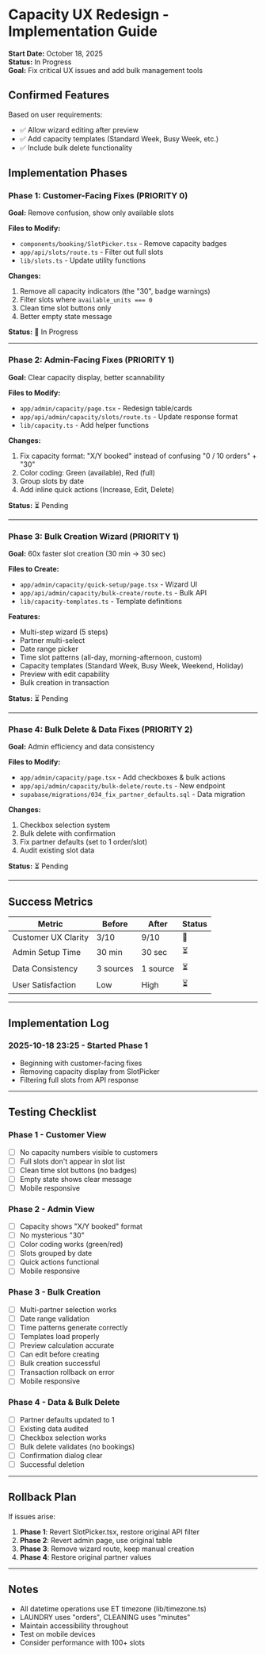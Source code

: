 # Capacity UX Redesign - Implementation Guide

**Start Date:** October 18, 2025  
**Status:** In Progress  
**Goal:** Fix critical UX issues and add bulk management tools

## Confirmed Features

Based on user requirements:
- ✅ Allow wizard editing after preview
- ✅ Add capacity templates (Standard Week, Busy Week, etc.)
- ✅ Include bulk delete functionality

## Implementation Phases

### Phase 1: Customer-Facing Fixes (PRIORITY 0)
**Goal:** Remove confusion, show only available slots

**Files to Modify:**
- `components/booking/SlotPicker.tsx` - Remove capacity badges
- `app/api/slots/route.ts` - Filter out full slots
- `lib/slots.ts` - Update utility functions

**Changes:**
1. Remove all capacity indicators (the "30", badge warnings)
2. Filter slots where `available_units === 0`
3. Clean time slot buttons only
4. Better empty state message

**Status:** 🔄 In Progress

---

### Phase 2: Admin-Facing Fixes (PRIORITY 1)
**Goal:** Clear capacity display, better scannability

**Files to Modify:**
- `app/admin/capacity/page.tsx` - Redesign table/cards
- `app/api/admin/capacity/slots/route.ts` - Update response format
- `lib/capacity.ts` - Add helper functions

**Changes:**
1. Fix capacity format: "X/Y booked" instead of confusing "0 / 10 orders" + "30"
2. Color coding: Green (available), Red (full)
3. Group slots by date
4. Add inline quick actions (Increase, Edit, Delete)

**Status:** ⏳ Pending

---

### Phase 3: Bulk Creation Wizard (PRIORITY 1)
**Goal:** 60x faster slot creation (30 min → 30 sec)

**Files to Create:**
- `app/admin/capacity/quick-setup/page.tsx` - Wizard UI
- `app/api/admin/capacity/bulk-create/route.ts` - Bulk API
- `lib/capacity-templates.ts` - Template definitions

**Features:**
- Multi-step wizard (5 steps)
- Partner multi-select
- Date range picker
- Time slot patterns (all-day, morning-afternoon, custom)
- Capacity templates (Standard Week, Busy Week, Weekend, Holiday)
- Preview with edit capability
- Bulk creation in transaction

**Status:** ⏳ Pending

---

### Phase 4: Bulk Delete & Data Fixes (PRIORITY 2)
**Goal:** Admin efficiency and data consistency

**Files to Modify:**
- `app/admin/capacity/page.tsx` - Add checkboxes & bulk actions
- `app/api/admin/capacity/bulk-delete/route.ts` - New endpoint
- `supabase/migrations/034_fix_partner_defaults.sql` - Data migration

**Changes:**
1. Checkbox selection system
2. Bulk delete with confirmation
3. Fix partner defaults (set to 1 order/slot)
4. Audit existing slot data

**Status:** ⏳ Pending

---

## Success Metrics

| Metric | Before | After | Status |
|--------|--------|-------|--------|
| Customer UX Clarity | 3/10 | 9/10 | 🔄 |
| Admin Setup Time | 30 min | 30 sec | ⏳ |
| Data Consistency | 3 sources | 1 source | ⏳ |
| User Satisfaction | Low | High | ⏳ |

---

## Implementation Log

### 2025-10-18 23:25 - Started Phase 1
- Beginning with customer-facing fixes
- Removing capacity display from SlotPicker
- Filtering full slots from API response

---

## Testing Checklist

### Phase 1 - Customer View
- [ ] No capacity numbers visible to customers
- [ ] Full slots don't appear in slot list
- [ ] Clean time slot buttons (no badges)
- [ ] Empty state shows clear message
- [ ] Mobile responsive

### Phase 2 - Admin View  
- [ ] Capacity shows "X/Y booked" format
- [ ] No mysterious "30"
- [ ] Color coding works (green/red)
- [ ] Slots grouped by date
- [ ] Quick actions functional
- [ ] Mobile responsive

### Phase 3 - Bulk Creation
- [ ] Multi-partner selection works
- [ ] Date range validation
- [ ] Time patterns generate correctly
- [ ] Templates load properly
- [ ] Preview calculation accurate
- [ ] Can edit before creating
- [ ] Bulk creation successful
- [ ] Transaction rollback on error
- [ ] Mobile responsive

### Phase 4 - Data & Bulk Delete
- [ ] Partner defaults updated to 1
- [ ] Existing data audited
- [ ] Checkbox selection works
- [ ] Bulk delete validates (no bookings)
- [ ] Confirmation dialog clear
- [ ] Successful deletion

---

## Rollback Plan

If issues arise:
1. **Phase 1**: Revert SlotPicker.tsx, restore original API filter
2. **Phase 2**: Revert admin page, use original table
3. **Phase 3**: Remove wizard route, keep manual creation
4. **Phase 4**: Restore original partner values

---

## Notes

- All datetime operations use ET timezone (lib/timezone.ts)
- LAUNDRY uses "orders", CLEANING uses "minutes"
- Maintain accessibility throughout
- Test on mobile devices
- Consider performance with 100+ slots
